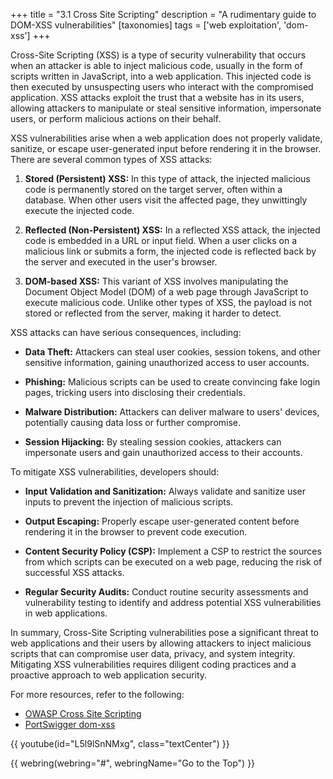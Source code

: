 +++
title = "3.1 Cross Site Scripting"
description = "A rudimentary guide to DOM-XSS vulnerabilities"
[taxonomies]
tags = ['web exploitation', 'dom-xss']
+++


Cross-Site Scripting (XSS) is a type of security vulnerability that occurs when an attacker is able to inject malicious code, usually in the form of scripts written in JavaScript, into a web application. This injected code is then executed by unsuspecting users who interact with the compromised application. XSS attacks exploit the trust that a website has in its users, allowing attackers to manipulate or steal sensitive information, impersonate users, or perform malicious actions on their behalf.

XSS vulnerabilities arise when a web application does not properly validate, sanitize, or escape user-generated input before rendering it in the browser. There are several common types of XSS attacks:

1. **Stored (Persistent) XSS:** In this type of attack, the injected malicious code is permanently stored on the target server, often within a database. When other users visit the affected page, they unwittingly execute the injected code.

2. **Reflected (Non-Persistent) XSS:** In a reflected XSS attack, the injected code is embedded in a URL or input field. When a user clicks on a malicious link or submits a form, the injected code is reflected back by the server and executed in the user's browser.

3. **DOM-based XSS:** This variant of XSS involves manipulating the Document Object Model (DOM) of a web page through JavaScript to execute malicious code. Unlike other types of XSS, the payload is not stored or reflected from the server, making it harder to detect.

XSS attacks can have serious consequences, including:

- **Data Theft:** Attackers can steal user cookies, session tokens, and other sensitive information, gaining unauthorized access to user accounts.

- **Phishing:** Malicious scripts can be used to create convincing fake login pages, tricking users into disclosing their credentials.

- **Malware Distribution:** Attackers can deliver malware to users' devices, potentially causing data loss or further compromise.

- **Session Hijacking:** By stealing session cookies, attackers can impersonate users and gain unauthorized access to their accounts.

To mitigate XSS vulnerabilities, developers should:

- **Input Validation and Sanitization:** Always validate and sanitize user inputs to prevent the injection of malicious scripts.

- **Output Escaping:** Properly escape user-generated content before rendering it in the browser to prevent code execution.

- **Content Security Policy (CSP):** Implement a CSP to restrict the sources from which scripts can be executed on a web page, reducing the risk of successful XSS attacks.

- **Regular Security Audits:** Conduct routine security assessments and vulnerability testing to identify and address potential XSS vulnerabilities in web applications.

In summary, Cross-Site Scripting vulnerabilities pose a significant threat to web applications and their users by allowing attackers to inject malicious scripts that can compromise user data, privacy, and system integrity. Mitigating XSS vulnerabilities requires diligent coding practices and a proactive approach to web application security.

For more resources, refer to the following:

- [OWASP Cross Site Scripting](https://owasp.org/www-community/attacks/xss/)
- [PortSwigger dom-xss](https://portswigger.net/web-security/cross-site-scripting)

{{ youtube(id="L5l9lSnNMxg", class="textCenter") }}

{{ webring(webring="#", webringName="Go to the Top") }}
